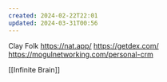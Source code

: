 ```yaml
---
created: 2024-02-22T22:01
updated: 2024-03-31T00:56
---
```

Clay
Folk
https://nat.app/
https://getdex.com/
https://mogulnetworking.com/personal-crm

[[Infinite Brain]]
